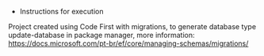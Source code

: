 - Instructions for execution

Project created using Code First with migrations, to generate database type update-database in package manager, more information: https://docs.microsoft.com/pt-br/ef/core/managing-schemas/migrations/
